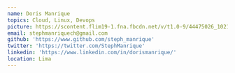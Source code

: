 ```yaml
---
name: Doris Manrique
topics: Cloud, Linux, Devops
picture: https://scontent.flim19-1.fna.fbcdn.net/v/t1.0-9/44475026_10217133361583387_5251986417294245888_n.jpg?_nc_cat=104&_nc_eui2=AeF8_9mhUTdHSQINjR8Smmx9Xu9MLrX95htb_ZPjjWoWbZgqTmqeMy3tqVpy_CanhyYjcvyzaIqWvjrCBisdvedTDB1sb2tQx1yWk1Ck8DTVaA&_nc_oc=AQmtQ2Yn19n5z8J8Sg1m0m2-Js5n8L87qiLLbnkib-rEdOTCtaBQol82Y1wXgU3Is-I&_nc_ht=scontent.flim19-1.fna&oh=7ff82f837b1692cf426838563f226dbd&oe=5E48F42D
email: stephmanriquech@gmail.com
github: 'https://www.github.com/steph_manrique'
twitter: 'https://twitter.com/StephManrique'
linkedin: 'https://www.linkedin.com/in/dorismanrique/'
location: Lima
---
```

